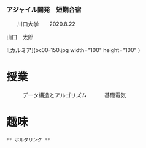 ### アジャイル開発　短期合宿
　　川口大学　　2020.8.22

山口　太郎　

![カルミア](bx00-150.jpg width="100" height="100" )

# 授業
　　　データ構造とアルゴリズム
　　　基礎電気
    
# 趣味
    ** ボルダリング **
     
